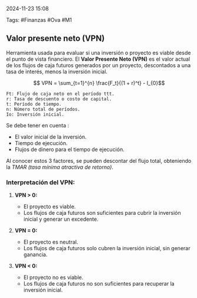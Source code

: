 2024-11-23 15:08

Tags: #Finanzas #Ova #M1 

## Valor presente neto (VPN)

Herramienta usada para evaluar si una inversión o proyecto es viable desde el punto de vista financiero. El **Valor Presente Neto (VPN)** es el valor actual de los flujos de caja futuros generados por un proyecto, descontados a una tasa de interés, menos la inversión inicial.

$$ VPN = \sum_{t=1}^{n} \frac{F_t}{(1 + r)^t} - I_{0}$$

	​Ft: Flujo de caja neto en el período ttt.
	r: Tasa de descuento o costo de capital.
	t: Período de tiempo.
	n: Número total de períodos.
	Io​: Inversión inicial.


Se debe tener en cuenta :

* El valor inicial de la  inversión.
* Tiempo de ejecución.
* Flujos de dinero para el tiempo de ejecución.

Al conocer estos 3 factores, se pueden descontar del flujo total, obteniendo la _TMAR (tasa mínima atractiva de retorno)_.

### **Interpretación del VPN:**

1. **VPN > 0:**
    
    - El proyecto es viable.
    - Los flujos de caja futuros son suficientes para cubrir la inversión inicial y generar un excedente.
2. **VPN = 0:**
    
    - El proyecto es neutral.
    - Los flujos de caja futuros solo cubren la inversión inicial, sin generar ganancia.
3. **VPN < 0:**
    
    - El proyecto no es viable.
    - Los flujos de caja futuros no son suficientes para recuperar la inversión inicial.



